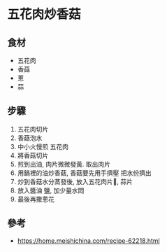 # 五花肉炒香菇

## 食材
* 五花肉
* 香菇
* 蔥
* 蒜

## 步驟
1. 五花肉切片
2. 香菇泡水
3. 中小火慢煎 五花肉
4. 將香菇切片
5. 煎到出油, 肉片微微發黃. 取出肉片
6. 用鍋裡的油炒香菇, 香菇要先用手擠壓 把水份擠出
7. 炒到香菇水分蒸發後, 放入五花肉片, 蒜片
8. 放入醬油 鹽, 加少量水悶
9. 最後再撒蔥花



## 參考
* https://home.meishichina.com/recipe-62218.html
